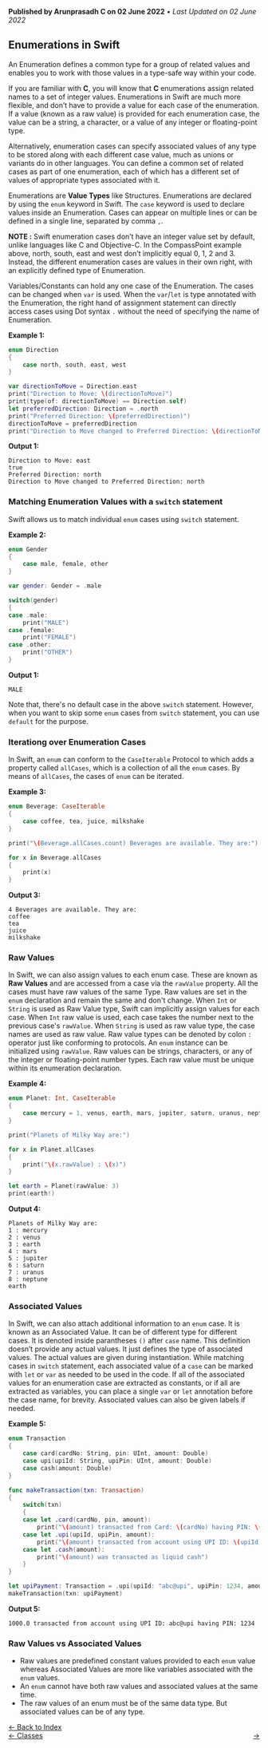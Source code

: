 **Published by Arunprasadh C on 02 June 2022** • *Last Updated on 02 June 2022*

## Enumerations in Swift
An Enumeration defines a common type for a group of related values and enables you to work with those values in a type-safe way within your code.

If you are familiar with **C**, you will know that **C** enumerations assign related names to a set of integer values. Enumerations in Swift are much more flexible, and don’t have to provide a value for each case of the enumeration. If a value (known as a raw value) is provided for each enumeration case, the value can be a string, a character, or a value of any integer or floating-point type.

Alternatively, enumeration cases can specify associated values of any type to be stored along with each different case value, much as unions or variants do in other languages. You can define a common set of related cases as part of one enumeration, each of which has a different set of values of appropriate types associated with it.

Enumerations are **Value Types** like Structures. Enumerations are declared by using the `enum` keyword in Swift. The `case` keyword is used to declare values inside an Enumeration. Cases can appear on multiple lines or can be defined in a single line, separated by comma `,`.

**NOTE :** Swift enumeration cases don’t have an integer value set by default, unlike languages like C and Objective-C. In the CompassPoint example above, north, south, east and west don’t implicitly equal 0, 1, 2 and 3. Instead, the different enumeration cases are values in their own right, with an explicitly defined type of Enumeration.

Variables/Constants can hold any one case of the Enumeration. The cases can be changed when `var` is used. When the `var`/`let` is type annotated with the Enumeration, the right hand of assignment statement can directly access cases using Dot syntax `.` without the need of specifying the name of Enumeration.

**Example 1:**
```swift
enum Direction
{
    case north, south, east, west
}

var directionToMove = Direction.east
print("Direction to Move: \(directionToMove)")
print(type(of: directionToMove) == Direction.self)
let preferredDirection: Direction = .north
print("Preferred Direction: \(preferredDirection)")
directionToMove = preferredDirection
print("Direction to Move changed to Preferred Direction: \(directionToMove)")
```
**Output 1:**
```
Direction to Move: east
true
Preferred Direction: north
Direction to Move changed to Preferred Direction: north
```

### Matching Enumeration Values with a `switch` statement
Swift allows us to match individual `enum` cases using `switch` statement.

**Example 2:**
```swift
enum Gender
{
    case male, female, other
}

var gender: Gender = .male

switch(gender)
{
case .male:
    print("MALE")
case .female:
    print("FEMALE")
case .other:
    print("OTHER")
}
```
**Output 1:**
```
MALE
```

Note that, there's no default case in the above `switch` statement. However, when you want to skip some `enum` cases from `switch` statement, you can use `default` for the purpose.

### Iterationg over Enumeration Cases
In Swift, an `enum` can conform to the `CaseIterable` Protocol to which adds a property called `allCases`, which is a collection of all the `enum` cases. By means of `allCases`, the cases of `enum` can be iterated.

**Example 3:**
```swift
enum Beverage: CaseIterable
{
    case coffee, tea, juice, milkshake
}

print("\(Beverage.allCases.count) Beverages are available. They are:")

for x in Beverage.allCases
{
    print(x)
}
```
**Output 3:**
```
4 Beverages are available. They are:
coffee
tea
juice
milkshake
```

### Raw Values
In Swift, we can also assign values to each enum case. These are known as **Raw Values** and are accessed from a case via the `rawValue` property. All the cases must have raw values of the same Type. Raw values are set in the `enum` declaration and remain the same and don't change. When `Int` or `String` is used as Raw Value type, Swift can implicitly assign values for each case. When `Int` raw value is used, each case takes the number next to the previous case's `rawValue`. When `String` is used as raw value type, the case names are used as raw value. Raw value types can be denoted by colon `:` operator just like conforming to protocols. An `enum` instance can be initialized using `rawValue`. Raw values can be strings, characters, or any of the integer or floating-point number types. Each raw value must be unique within its enumeration declaration.

**Example 4:**
```swift
enum Planet: Int, CaseIterable
{
    case mercury = 1, venus, earth, mars, jupiter, saturn, uranus, neptune
}

print("Planets of Milky Way are:")

for x in Planet.allCases
{
    print("\(x.rawValue) : \(x)")
}

let earth = Planet(rawValue: 3)
print(earth!)
```
**Output 4:**
```
Planets of Milky Way are:
1 : mercury
2 : venus
3 : earth
4 : mars
5 : jupiter
6 : saturn
7 : uranus
8 : neptune
earth
```

### Associated Values
In Swift, we can also attach additional information to an `enum` case. It is known as an Associated Value. It can be of different type for different cases. It is denoted inside parantheses `()` after `case` name. This definition doesn’t provide any actual values. It just defines the type of associated values. The actual values are given during instantiation. While matching cases in `switch` statement, each associated value of a `case` can be marked with `let` or `var` as needed to be used in the code. If all of the associated values for an enumeration case are extracted as constants, or if all are extracted as variables, you can place a single `var` or `let` annotation before the case name, for brevity. Associated values can also be given labels if needed.

**Example 5:**
```swift
enum Transaction
{
    case card(cardNo: String, pin: UInt, amount: Double)
    case upi(upiId: String, upiPin: UInt, amount: Double)
    case cash(amount: Double)
}

func makeTransaction(txn: Transaction)
{
    switch(txn)
    {
    case let .card(cardNo, pin, amount):
        print("\(amount) transacted from Card: \(cardNo) having PIN: \(pin)")
    case let .upi(upiId, upiPin, amount):
        print("\(amount) transacted from account using UPI ID: \(upiId) having PIN: \(upiPin)")
    case let .cash(amount):
        print("\(amount) was transacted as liquid cash")
    }
}

let upiPayment: Transaction = .upi(upiId: "abc@upi", upiPin: 1234, amount: 1000)
makeTransaction(txn: upiPayment)
```
**Output 5:**
```
1000.0 transacted from account using UPI ID: abc@upi having PIN: 1234
```

### Raw Values vs Associated Values
- Raw values are predefined constant values provided to each `enum` value whereas Associated Values are more like variables associated with the `enum` values.
- An `enum` cannot have both raw values and associated values at the same time.
- The raw values of an enum must be of the same data type. But associated values can be of any type.

<a href="https://techinessoverloaded.github.io/iOSAppDevBasics/index.html">&larr; Back to Index</a>
<br>
<span style="float: left">
<a href="https://techinessoverloaded.github.io/iOSAppDevBasics/classes.html">&larr; Classes</a>
</span>
<span style="float: right">
<a href="https://techinessoverloaded.github.io/iOSAppDevBasics/.html"> &rarr;</a>
</span>
